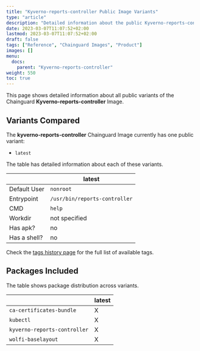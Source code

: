 ```yaml
---
title: "Kyverno-reports-controller Public Image Variants"
type: "article"
description: "Detailed information about the public Kyverno-reports-controller Chainguard Image variants"
date: 2023-03-07T11:07:52+02:00
lastmod: 2023-03-07T11:07:52+02:00
draft: false
tags: ["Reference", "Chainguard Images", "Product"]
images: []
menu:
  docs:
    parent: "Kyverno-reports-controller"
weight: 550
toc: true
---
```


This page shows detailed information about all public variants of the Chainguard **Kyverno-reports-controller** Image.

## Variants Compared
The **kyverno-reports-controller** Chainguard Image currently has one public variant: 

- `latest`

The table has detailed information about each of these variants.

|              | latest                        |
|--------------|-------------------------------|
| Default User | `nonroot`                     |
| Entrypoint   | `/usr/bin/reports-controller` |
| CMD          | `help`                        |
| Workdir      | not specified                 |
| Has apk?     | no                            |
| Has a shell? | no                            |

Check the [tags history page](/chainguard/chainguard-images/reference/kyverno-reports-controller/tags_history/) for the full list of available tags.

## Packages Included
The table shows package distribution across variants.

|                              | latest |
|------------------------------|--------|
| `ca-certificates-bundle`     | X      |
| `kubectl`                    | X      |
| `kyverno-reports-controller` | X      |
| `wolfi-baselayout`           | X      |
